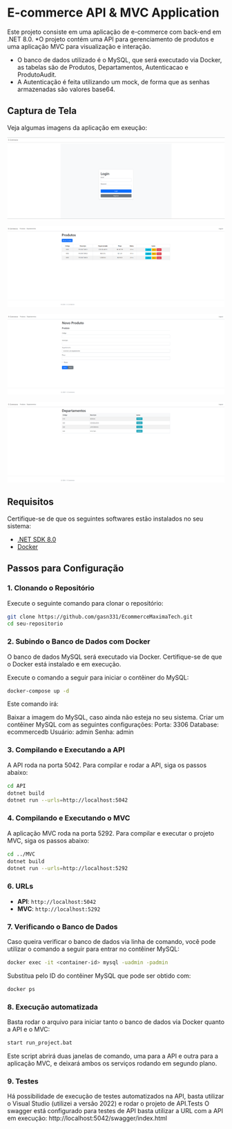 # E-commerce API & MVC Application

 Este projeto consiste em uma aplicação de e-commerce com back-end em .NET 8.0. 
*O projeto contém uma API para gerenciamento de produtos e uma aplicação MVC para visualização e interação.
* O banco de dados utilizado é o MySQL, que será executado via Docker, as tabelas são de Produtos, Departamentos, Autenticacao e ProdutoAudit.
* A Autenticação é feita utilizando um mock, de forma que as senhas armazenadas são valores base64.

## Captura de Tela

Veja algumas imagens da aplicação em exeução:

![Tela de login](ExemplosDeTela/TelaDeLogin.png)

![Tela de Produtos](ExemplosDeTela/TelaDeProdutos.png)

![Tela de novo produto](ExemplosDeTela/TelaDeNovoProduto.png)

![Tela de Departamentos](ExemplosDeTela/TelaDeDepartamentos.png)

## Requisitos

Certifique-se de que os seguintes softwares estão instalados no seu sistema:

- [.NET SDK 8.0](https://dotnet.microsoft.com/en-us/download/dotnet/8.0)
- [Docker](https://www.docker.com/get-started)

## Passos para Configuração

### 1. Clonando o Repositório

Execute o seguinte comando para clonar o repositório:

```bash
git clone https://github.com/gasn331/EcommerceMaximaTech.git
cd seu-repositorio
```` 

### 2. Subindo o Banco de Dados com Docker

O banco de dados MySQL será executado via Docker. Certifique-se de que o Docker está instalado e em execução.

Execute o comando a seguir para iniciar o contêiner do MySQL:

```bash
docker-compose up -d
```

Este comando irá:

Baixar a imagem do MySQL, caso ainda não esteja no seu sistema.
Criar um contêiner MySQL com as seguintes configurações:
	Porta: 3306
	Database: ecommercedb
	Usuário: admin
	Senha: admin


### 3. Compilando e Executando a API

A API roda na porta 5042. Para compilar e rodar a API, siga os passos abaixo:

```bash
cd API
dotnet build
dotnet run --urls=http://localhost:5042
```


### 4. Compilando e Executando o MVC

A aplicação MVC roda na porta 5292. Para compilar e executar o projeto MVC, siga os passos abaixo:

```bash
cd ../MVC
dotnet build
dotnet run --urls=http://localhost:5292
```

### 6. URLs

- **API**: `http://localhost:5042`
- **MVC**: `http://localhost:5292`

### 7. Verificando o Banco de Dados

Caso queira verificar o banco de dados via linha de comando, você pode utilizar o comando a seguir para entrar no contêiner MySQL:

```bash
docker exec -it <container-id> mysql -uadmin -padmin
```

Substitua <container-id> pelo ID do contêiner MySQL que pode ser obtido com:

```bash
docker ps
```


### 8. Execução automatizada 

Basta rodar o arquivo para iniciar tanto o banco de dados via Docker quanto a API e o MVC:

```bash
start run_project.bat
```

Este script abrirá duas janelas de comando, uma para a API e outra para a aplicação MVC, e deixará ambos os serviços rodando em segundo plano.


### 9. Testes

Há possibilidade de execução de testes automatizados na API, basta utilizar o Visual Studio (utilizei a versão 2022) e rodar o projeto de API.Tests
O swagger está configurado para testes de API basta utilizar a URL com a API em execução: http://localhost:5042/swagger/index.html
